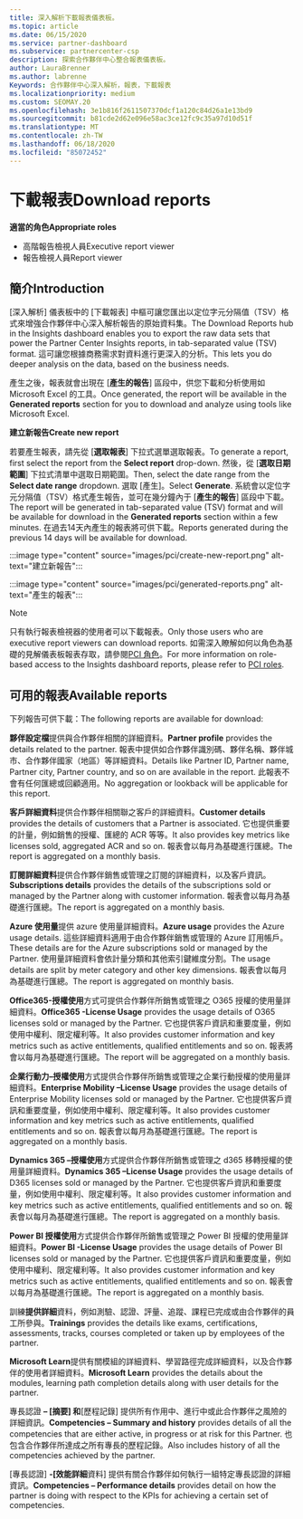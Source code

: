 ```yaml
---
title: 深入解析下載報表儀表板。
ms.topic: article
ms.date: 06/15/2020
ms.service: partner-dashboard
ms.subservice: partnercenter-csp
description: 探索合作夥伴中心整合報表儀表板。
author: LauraBrenner
ms.author: labrenne
Keywords: 合作夥伴中心深入解析，報表，下載報表
ms.localizationpriority: medium
ms.custom: SEOMAY.20
ms.openlocfilehash: 3e1b816f2611507370dcf1a120c84d26a1e13bd9
ms.sourcegitcommit: b81cde2d62e096e58ac3ce12fc9c35a97d10d51f
ms.translationtype: MT
ms.contentlocale: zh-TW
ms.lasthandoff: 06/18/2020
ms.locfileid: "85072452"
---
```

# <a name="download-reports"></a><span data-ttu-id="20894-104">下載報表</span><span class="sxs-lookup"><span data-stu-id="20894-104">Download reports</span></span>

<span data-ttu-id="20894-105">**適當的角色**</span><span class="sxs-lookup"><span data-stu-id="20894-105">**Appropriate roles**</span></span>
- <span data-ttu-id="20894-106">高階報告檢視人員</span><span class="sxs-lookup"><span data-stu-id="20894-106">Executive report viewer</span></span>
- <span data-ttu-id="20894-107">報告檢視人員</span><span class="sxs-lookup"><span data-stu-id="20894-107">Report viewer</span></span>

## <a name="introduction"></a><span data-ttu-id="20894-108">簡介</span><span class="sxs-lookup"><span data-stu-id="20894-108">Introduction</span></span>

<span data-ttu-id="20894-109">[深入解析] 儀表板中的 [下載報表] 中樞可讓您匯出以定位字元分隔值（TSV）格式來增強合作夥伴中心深入解析報告的原始資料集。</span><span class="sxs-lookup"><span data-stu-id="20894-109">The Download Reports hub in the Insights dashboard enables you to export the raw data sets that power the Partner Center Insights reports, in tab-separated value (TSV) format.</span></span> <span data-ttu-id="20894-110">這可讓您根據商務需求對資料進行更深入的分析。</span><span class="sxs-lookup"><span data-stu-id="20894-110">This lets you do deeper analysis on the data, based on the business needs.</span></span>

<span data-ttu-id="20894-111">產生之後，報表就會出現在 [**產生的報告**] 區段中，供您下載和分析使用如 Microsoft Excel 的工具。</span><span class="sxs-lookup"><span data-stu-id="20894-111">Once generated, the report  will be available in the **Generated reports** section for you to download and analyze using tools like Microsoft Excel.</span></span>

<span data-ttu-id="20894-112">**建立新報告**</span><span class="sxs-lookup"><span data-stu-id="20894-112">**Create new report**</span></span>

<span data-ttu-id="20894-113">若要產生報表，請先從 [**選取報表**] 下拉式選單選取報表。</span><span class="sxs-lookup"><span data-stu-id="20894-113">To generate a report, first select the report from the **Select report** drop-down.</span></span> <span data-ttu-id="20894-114">然後，從 [**選取日期範圍**] 下拉式清單中選取日期範圍。</span><span class="sxs-lookup"><span data-stu-id="20894-114">Then, select the date range from the **Select date range** dropdown.</span></span> <span data-ttu-id="20894-115">選取 [產生]。</span><span class="sxs-lookup"><span data-stu-id="20894-115">Select **Generate**.</span></span> <span data-ttu-id="20894-116">系統會以定位字元分隔值（TSV）格式產生報告，並可在幾分鐘內于 [**產生的報告**] 區段中下載。</span><span class="sxs-lookup"><span data-stu-id="20894-116">The report will be generated in tab-separated value (TSV) format and will be available for download in the **Generated reports** section within a few minutes.</span></span> <span data-ttu-id="20894-117">在過去14天內產生的報表將可供下載。</span><span class="sxs-lookup"><span data-stu-id="20894-117">Reports generated during the previous 14 days will be available for download.</span></span>

:::image type="content" source="images/pci/create-new-report.png" alt-text="建立新報告":::

:::image type="content" source="images/pci/generated-reports.png" alt-text="產生的報表":::

>[!NOTE] 
><span data-ttu-id="20894-120">只有執行報表檢視器的使用者可以下載報表。</span><span class="sxs-lookup"><span data-stu-id="20894-120">Only those users who are executive report viewers can download reports.</span></span> <span data-ttu-id="20894-121">如需深入瞭解如何以角色為基礎的見解儀表板報表存取，請參閱[PCI 角色](pci-roles.md)。</span><span class="sxs-lookup"><span data-stu-id="20894-121">For more information on role-based access to the Insights dashboard reports, please refer to [PCI roles](pci-roles.md).</span></span> 

## <a name="available-reports"></a><span data-ttu-id="20894-122">可用的報表</span><span class="sxs-lookup"><span data-stu-id="20894-122">Available reports</span></span>

<span data-ttu-id="20894-123">下列報告可供下載：</span><span class="sxs-lookup"><span data-stu-id="20894-123">The following reports are available for download:</span></span>

<span data-ttu-id="20894-124">**夥伴設定檔**提供與合作夥伴相關的詳細資料。</span><span class="sxs-lookup"><span data-stu-id="20894-124">**Partner profile** provides the details related to the partner.</span></span> <span data-ttu-id="20894-125">報表中提供如合作夥伴識別碼、夥伴名稱、夥伴城市、合作夥伴國家（地區）等詳細資料。</span><span class="sxs-lookup"><span data-stu-id="20894-125">Details like Partner ID, Partner name, Partner city, Partner country, and so on are available in the report.</span></span> <span data-ttu-id="20894-126">此報表不會有任何匯總或回顧適用。</span><span class="sxs-lookup"><span data-stu-id="20894-126">No aggregation or lookback will be applicable for this report.</span></span>

<span data-ttu-id="20894-127">**客戶詳細資料**提供合作夥伴相關聯之客戶的詳細資料。</span><span class="sxs-lookup"><span data-stu-id="20894-127">**Customer details** provides the details of customers that a Partner is associated.</span></span> <span data-ttu-id="20894-128">它也提供重要的計量，例如銷售的授權、匯總的 ACR 等等。</span><span class="sxs-lookup"><span data-stu-id="20894-128">It also provides key metrics like licenses sold, aggregated ACR and so on.</span></span> <span data-ttu-id="20894-129">報表會以每月為基礎進行匯總。</span><span class="sxs-lookup"><span data-stu-id="20894-129">The report is aggregated on a monthly basis.</span></span>

<span data-ttu-id="20894-130">**訂閱詳細資料**提供合作夥伴銷售或管理之訂閱的詳細資料，以及客戶資訊。</span><span class="sxs-lookup"><span data-stu-id="20894-130">**Subscriptions details** provides the details of the subscriptions sold or managed by the Partner along with customer information.</span></span> <span data-ttu-id="20894-131">報表會以每月為基礎進行匯總。</span><span class="sxs-lookup"><span data-stu-id="20894-131">The report is aggregated on a monthly basis.</span></span>

<span data-ttu-id="20894-132">**Azure 使用量**提供 azure 使用量詳細資料。</span><span class="sxs-lookup"><span data-stu-id="20894-132">**Azure usage** provides the Azure usage details.</span></span> <span data-ttu-id="20894-133">這些詳細資料適用于由合作夥伴銷售或管理的 Azure 訂用帳戶。</span><span class="sxs-lookup"><span data-stu-id="20894-133">These details are for the Azure subscriptions sold or managed by the Partner.</span></span> <span data-ttu-id="20894-134">使用量詳細資料會依計量分類和其他索引鍵維度分割。</span><span class="sxs-lookup"><span data-stu-id="20894-134">The usage details are split by meter category and other key dimensions.</span></span> <span data-ttu-id="20894-135">報表會以每月為基礎進行匯總。</span><span class="sxs-lookup"><span data-stu-id="20894-135">The report is aggregated on monthly basis.</span></span>

<span data-ttu-id="20894-136">**Office365-授權使用**方式可提供合作夥伴所銷售或管理之 O365 授權的使用量詳細資料。</span><span class="sxs-lookup"><span data-stu-id="20894-136">**Office365 -License Usage** provides the usage details of O365 licenses sold or managed by the Partner.</span></span> <span data-ttu-id="20894-137">它也提供客戶資訊和重要度量，例如使用中權利、限定權利等。</span><span class="sxs-lookup"><span data-stu-id="20894-137">It also provides customer information and key metrics such as active entitlements, qualified entitlements and so on.</span></span> <span data-ttu-id="20894-138">報表將會以每月為基礎進行匯總。</span><span class="sxs-lookup"><span data-stu-id="20894-138">The report will be aggregated on a monthly basis.</span></span>

<span data-ttu-id="20894-139">**企業行動力–授權使用**方式提供合作夥伴所銷售或管理之企業行動授權的使用量詳細資料。</span><span class="sxs-lookup"><span data-stu-id="20894-139">**Enterprise Mobility –License Usage**  provides the usage details of Enterprise Mobility licenses sold or managed by the Partner.</span></span> <span data-ttu-id="20894-140">它也提供客戶資訊和重要度量，例如使用中權利、限定權利等。</span><span class="sxs-lookup"><span data-stu-id="20894-140">It also provides customer information and key metrics such as active entitlements, qualified entitlements and so on.</span></span> <span data-ttu-id="20894-141">報表會以每月為基礎進行匯總。</span><span class="sxs-lookup"><span data-stu-id="20894-141">The report is aggregated on a monthly basis.</span></span>

<span data-ttu-id="20894-142">**Dynamics 365 –授權使用**方式提供合作夥伴所銷售或管理之 d365 移轉授權的使用量詳細資料。</span><span class="sxs-lookup"><span data-stu-id="20894-142">**Dynamics 365 –License Usage** provides the usage details of D365 licenses sold or managed by the Partner.</span></span> <span data-ttu-id="20894-143">它也提供客戶資訊和重要度量，例如使用中權利、限定權利等。</span><span class="sxs-lookup"><span data-stu-id="20894-143">It also provides customer information and key metrics such as active entitlements, qualified entitlements and so on.</span></span> <span data-ttu-id="20894-144">報表會以每月為基礎進行匯總。</span><span class="sxs-lookup"><span data-stu-id="20894-144">The report is aggregated on a monthly basis.</span></span>

<span data-ttu-id="20894-145">**Power BI 授權使用**方式提供合作夥伴所銷售或管理之 Power BI 授權的使用量詳細資料。</span><span class="sxs-lookup"><span data-stu-id="20894-145">**Power BI -License Usage** provides the usage details of Power BI licenses sold or managed by the Partner.</span></span> <span data-ttu-id="20894-146">它也提供客戶資訊和重要度量，例如使用中權利、限定權利等。</span><span class="sxs-lookup"><span data-stu-id="20894-146">It also provides customer information and key metrics such as active entitlements, qualified entitlements and so on.</span></span> <span data-ttu-id="20894-147">報表會以每月為基礎進行匯總。</span><span class="sxs-lookup"><span data-stu-id="20894-147">The report is aggregated on a monthly basis.</span></span>

<span data-ttu-id="20894-148">訓練**提供詳細**資料，例如測驗、認證、評量、追蹤、課程已完成或由合作夥伴的員工所參與。</span><span class="sxs-lookup"><span data-stu-id="20894-148">**Trainings** provides the details like exams, certifications, assessments, tracks, courses completed or taken up by employees of the partner.</span></span>

<span data-ttu-id="20894-149">**Microsoft Learn**提供有關模組的詳細資料、學習路徑完成詳細資料，以及合作夥伴的使用者詳細資料。</span><span class="sxs-lookup"><span data-stu-id="20894-149">**Microsoft Learn** provides the details about the modules, learning path completion details along with user details for the partner.</span></span>

<span data-ttu-id="20894-150">專長認證 **– [摘要] 和**[歷程記錄] 提供所有作用中、進行中或此合作夥伴之風險的詳細資訊。</span><span class="sxs-lookup"><span data-stu-id="20894-150">**Competencies – Summary and history** provides details of all the competencies that are either active, in progress or at risk for this Partner.</span></span> <span data-ttu-id="20894-151">也包含合作夥伴所達成之所有專長的歷程記錄。</span><span class="sxs-lookup"><span data-stu-id="20894-151">Also includes history of all the competencies achieved by the partner.</span></span>

<span data-ttu-id="20894-152">[專長認證] **-[效能詳細**資料] 提供有關合作夥伴如何執行一組特定專長認證的詳細資訊。</span><span class="sxs-lookup"><span data-stu-id="20894-152">**Competencies – Performance details** provides detail on how the partner is doing with respect to the KPIs for achieving a certain set of competencies.</span></span>

